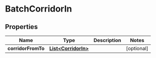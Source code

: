 

# BatchCorridorIn


## Properties

| Name | Type | Description | Notes |
|------------ | ------------- | ------------- | -------------|
|**corridorFromTo** | [**List&lt;CorridorIn&gt;**](CorridorIn.md) |  |  [optional] |



